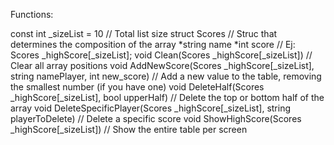 Functions:

const int _sizeList = 10                  							// Total list size
struct Scores								// Struc that determines the composition of the array
 *string name
 *int score																													// Ej: Scores _highScore[_sizeList];
void Clean(Scores _highScore[_sizeList])						// Clear all array positions
void AddNewScore(Scores _highScore[_sizeList], string namePlayer, int new_score)	// Add a new value to the table, removing the smallest number (if you have one)
void DeleteHalf(Scores _highScore[_sizeList], bool upperHalf)				// Delete the top or bottom half of the array
void DeleteSpecificPlayer(Scores _highScore[_sizeList], string playerToDelete)		// Delete a specific score
void ShowHighScore(Scores _highScore[_sizeList])					// Show the entire table per screen